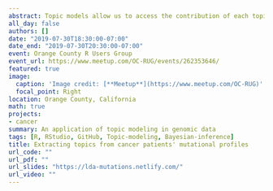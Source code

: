 ```yaml
---
abstract: Topic models allow us to access the contribution of each topic and its representations across different documents. Human genomes have been exposed to an assortment of mutational processes by contributing to unique patterns of somatic mutations. What would happen if we apply the same concept to the somatic mutations obtained from the cancer patients and look for “topics” of mutations? I will introduce a simple example of Latent Dirichlet Allocation (LDA) and its application in investigating cancer patients' mutational profiles in addition to available Bayesian tools in R to conduct statistical inference.
all_day: false
authors: []
date: "2019-07-30T18:30:00-07:00"
date_end: "2019-07-30T20:30:00-07:00"
event: Orange County R Users Group
event_url: https://www.meetup.com/OC-RUG/events/262353646/
featured: true
image:
  caption: 'Image credit: [**Meetup**](https://www.meetup.com/OC-RUG)'
  focal_point: Right
location: Orange County, California
math: true
projects:
- cancer
summary: An application of topic modeling in genomic data
tags: [R, RStudio, GitHub, Topic-modeling, Bayesian-inference]
title: Extracting topics from cancer patients' mutational profiles
url_code: ""
url_pdf: ""
url_slides: "https://lda-mutations.netlify.com/"
url_video: ""
---
```


